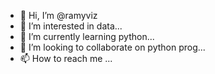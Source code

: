 - 👋 Hi, I’m @ramyviz
- 👀 I’m interested in data...
- 🌱 I’m currently learning python...
- 💞️ I’m looking to collaborate on python prog...
- 📫 How to reach me ...

<!---
ramyviz/ramyviz is a ✨ special ✨ repository because its `README.md` (this file) appears on your GitHub profile.
You can click the Preview link to take a look at your changes.
--->
